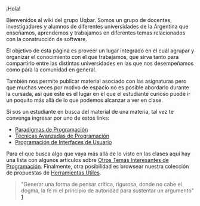 ¡Hola!

Bienvenidos al wiki del grupo Uqbar. Somos un grupo de docentes, investigadores y alumnos de diferentes universidades de la Argentina que enseñamos, aprendemos y trabajamos en diferentes temas relacionados con la construcción de software.

El objetivo de esta página es proveer un lugar integrado en el cuál agrupar y organizar el conocimiento con el que trabajamos, que sirva tanto para compartirlo entre las distintas universidades en las que nos desempeñamos como para la comunidad en general.

También nos permite publicar material asociado con las asignaturas pero que muchas veces por motivo de espacio no es posible abordarlo durante la cursada, así que este es el lugar en el que el estudiante curioso puede ir un poquito más allá de lo que podemos alcanzar a ver en clase.

Si sos un estudiante en busca del material de una materia, tal vez te convenga ingresar por uno de estos links:

-   [Paradigmas de Programación](paradigmas-de-programacion.html)
-   [Técnicas Avanzadas de Programación](tecnicas-avanzadas-de-programacion.html)
-   [Programación de Interfaces de Usuario](programacion-de-interfaces-de-usuario.html)

Para el que busca algo que vaya más allá de lo visto en las clases aquí hay una lista con algunos artículos sobre [Otros Temas Interesantes de Programación](otros-temas-interesantes-de-programacion.html). Finalmente, otra posibilidad es browsear nuestra colección de propuestas de [Herramientas Útiles](herramientas-utiles.html).

> "Generar una forma de pensar crítica, rigurosa, donde no cabe el dogma, la fe ni el principio de autoridad para sustentar un argumento" [1](http://www.clarin.com/diario/2008/02/25/opinion/o-01901.htm)
